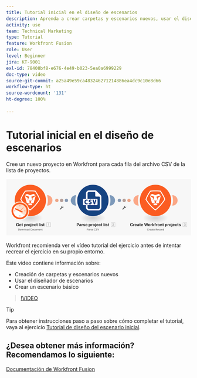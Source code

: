 ```yaml
---
title: Tutorial inicial en el diseño de escenarios
description: Aprenda a crear carpetas y escenarios nuevos, usar el diseñador de escenarios y crear un escenario básico en  [!DNL Adobe Workfront Fusion].
activity: use
team: Technical Marketing
type: Tutorial
feature: Workfront Fusion
role: User
level: Beginner
jira: KT-9001
exl-id: 78408bf8-e676-4e49-b023-5ea0a6999229
doc-type: video
source-git-commit: a25a49e59ca483246271214886ea4dc9c10e8d66
workflow-type: ht
source-wordcount: '131'
ht-degree: 100%

---
```


# Tutorial inicial en el diseño de escenarios

Cree un nuevo proyecto en Workfront para cada fila del archivo CSV de la lista de proyectos.

![Una imagen del escenario de Fusion](assets/understand-the-basics-1.png)

Workfront recomienda ver el vídeo tutorial del ejercicio antes de intentar recrear el ejercicio en su propio entorno.

Este vídeo contiene información sobre:

* Creación de carpetas y escenarios nuevos
* Usar el diseñador de escenarios
* Crear un escenario básico

>[!VIDEO](https://video.tv.adobe.com/v/335261/?quality=12&learn=on)

>[!TIP]
>
>Para obtener instrucciones paso a paso sobre cómo completar el tutorial, vaya al ejercicio [Tutorial de diseño del escenario inicial](https://experienceleague.adobe.com/docs/workfront-learn/tutorials-workfront/fusion/exercises/initial-scenario-design.html?lang=es).



## ¿Desea obtener más información? Recomendamos lo siguiente:

[Documentación de Workfront Fusion](https://experienceleague.adobe.com/docs/workfront/using/adobe-workfront-fusion/workfront-fusion-2.html?lang=es)
